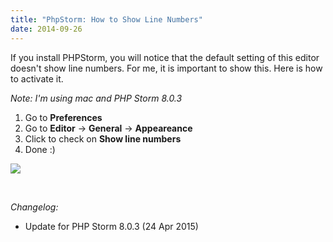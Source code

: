 ```yaml
---
title: "PhpStorm: How to Show Line Numbers"
date: 2014-09-26
---
```


If you install PHPStorm, you will notice that the default setting of this editor doesn't show line numbers. For me, it is important to show this. Here is how to activate it.

_Note: I'm using mac and PHP Storm 8.0.3_

1. Go to **Preferences**
2. Go to **Editor** -> **General** \-> **Appeareance**
3. Click to check on **Show line numbers**
4. Done :)

[![](images/phpstorm-show-line-number.jpg)](http://budiirawan.com/wp-content/uploads/2014/09/phpstorm-show-line-number.jpg)

 

_Changelog:_ 

- Update for PHP Storm 8.0.3 (24 Apr 2015)
